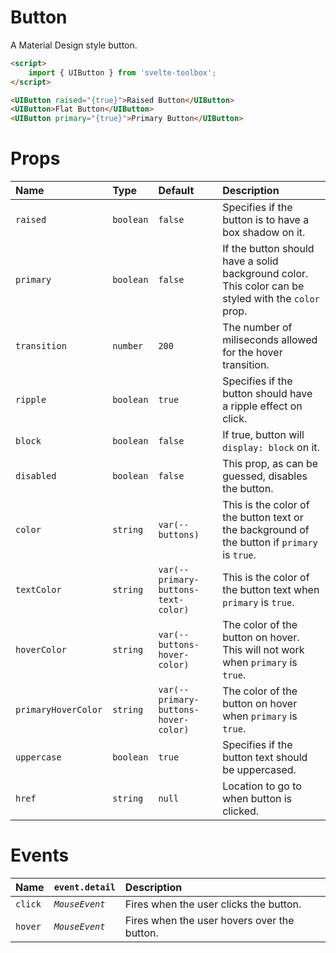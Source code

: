 # Button

A Material Design style button.

```html
<script>
	import { UIButton } from 'svelte-toolbox';
</script>

<UIButton raised="{true}">Raised Button</UIButton>
<UIButton>Flat Button</UIButton>
<UIButton primary="{true}">Primary Button</UIButton>
```

# Props

| Name                | Type      | Default                              | Description                                                                                         |
| :------------------ | :-------- | :----------------------------------- | :-------------------------------------------------------------------------------------------------- |
| `raised`            | `boolean` | `false`                              | Specifies if the button is to have a box shadow on it.                                              |
| `primary`           | `boolean` | `false`                              | If the button should have a solid background color. This color can be styled with the `color` prop. |  |
| `transition`        | `number`  | `200`                                | The number of miliseconds allowed for the hover transition.                                         |
| `ripple`            | `boolean` | `true`                               | Specifies if the button should have a ripple effect on click.                                       |
| `block`             | `boolean` | `false`                              | If true, button will `display: block` on it.                                                        |
| `disabled`          | `boolean` | `false`                              | This prop, as can be guessed, disables the button.                                                  |
| `color`             | `string`  | `var(--buttons)`                     | This is the color of the button text or the background of the button if `primary` is `true`.        |
| `textColor`         | `string`  | `var(--primary-buttons-text-color)`  | This is the color of the button text when `primary` is `true`.                                      |
| `hoverColor`        | `string`  | `var(--buttons-hover-color)`         | The color of the button on hover. This will not work when `primary` is `true`.                      |
| `primaryHoverColor` | `string`  | `var(--primary-buttons-hover-color)` | The color of the button on hover when `primary` is `true`.                                          |
| `uppercase`         | `boolean` | `true`                               | Specifies if the button text should be uppercased.                                                  |
| `href`              | `string`  | `null`                               | Location to go to when button is clicked.                                                           |

# Events

| Name    | `event.detail` | Description                                 |
| :------ | :------------- | :------------------------------------------ |
| `click` | _`MouseEvent`_ | Fires when the user clicks the button.      |
| `hover` | _`MouseEvent`_ | Fires when the user hovers over the button. |
